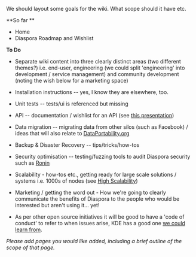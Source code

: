 We should layout some goals for the wiki. What scope should it have etc. 

**So far **

*  Home
* Diaspora Roadmap and Wishlist 

**To Do**

* Separate wiki content into three clearly distinct areas (two different themes?) i.e. end-user, engineering (we could split 'engineering' into development / service management) and community development (noting the wish below for a marketing space)

* Installation instructions -- yes, I know they are elsewhere, too.
* Unit tests -- tests/ui is referenced but missing
* API -- documentation / wishlist for an API (see [this presentation](http://scr.bi/d4XGx5))
* Data migration  -- migrating data from other silos (such as Facebook) / ideas that will also relate to [DataPortability.org](http://blog.dataportability.org/)
* Backup & Disaster Recovery -- tips/tricks/how-tos
* Security optimisation -- testing/fuzzing tools to audit Diaspora security such as [Ronin](http://bit.ly/96Bex1)
* Scalability - how-tos etc., getting ready for large scale solutions / systems i.e. 1000s of nodes (see [High Scalability](http://highscalability.com/))
* Marketing / getting the word out - How we're going to clearly communicate the benefits of Diaspora to the people who would be interested but aren't using it... yet!
* As per other open source initiatives it will be good to have a 'code of conduct' to refer to when issues arise, KDE has a good one [we could learn from](http://www.kde.org/code-of-conduct/).


*Please add pages you would like added, including a brief outline of the scope of that page.*

